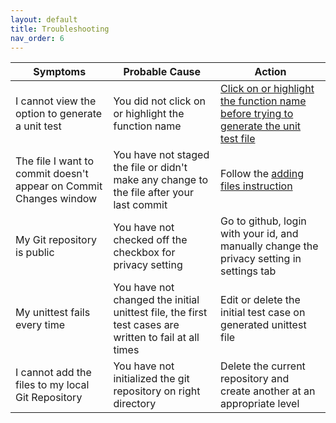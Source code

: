 ```yaml
---
layout: default
title: Troubleshooting
nav_order: 6
---
```


| **Symptoms** | **Probable Cause** | **Action** |
| ------------ | ------------------ | ---------- |
| I cannot view the option to generate a unit test | You did not click on or highlight the function name | [Click on or highlight the function name before trying to generate the unit test file](../task2.md/) |
| The file I want to commit doesn't appear on Commit Changes window | You have not staged the file or didn't make any change to the file after your last commit | Follow the [adding files instruction](https://dlee.ca/user-documentation/docs/task3/)|
| My Git repository is public | You have not checked off the checkbox for privacy setting | Go to github, login with your id, and manually change the privacy setting in settings tab |
| My unittest fails every time | You have not changed the initial unittest file, the first test cases are written to fail at all times | Edit or delete the initial test case on generated unittest file |
| I cannot add the files to my local Git Repository | You have not initialized the git repository on right directory | Delete the current repository and create another at an appropriate level |
